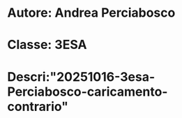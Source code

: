 # Autore: Andrea Perciabosco
# Classe: 3ESA
# Descri:"20251016-3esa-Perciabosco-caricamento-contrario"
